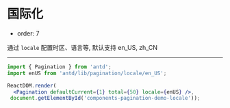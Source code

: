 # 国际化

- order: 7

通过 `locale` 配置时区、语言等, 默认支持 en_US, zh_CN

---

````jsx
import { Pagination } from 'antd';
import enUS from 'antd/lib/pagination/locale/en_US';

ReactDOM.render(
  <Pagination defaultCurrent={1} total={50} locale={enUS} />,
 document.getElementById('components-pagination-demo-locale'));
````
